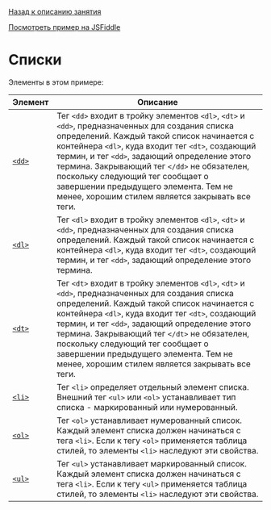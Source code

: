[Назад к описанию занятия](https://github.com/Vladislav-Lyuminarskiy/Web-course/tree/master/02-HTML-2)

[Посмотреть пример на JSFiddle](https://jsfiddle.net/Vladislav_Lyuminarskiy/evtcghjg/)

# Списки

Элементы в этом примере:

Элемент                              | Описание
-------------------------------------|-------------------------------------
[`<dd>`](http://htmlbook.ru/html/dd) | Тег `<dd>` входит в тройку элементов `<dl>`, `<dt>` и `<dd>`, предназначенных для создания списка определений. Каждый такой список начинается с контейнера `<dl>`, куда входит тег `<dt>`, создающий термин, и тег `<dd>`, задающий определение этого термина. Закрывающий тег `</dd>` не обязателен, поскольку следующий тег сообщает о завершении предыдущего элемента. Тем не менее, хорошим стилем является закрывать все теги.
[`<dl>`](http://htmlbook.ru/html/dl) | Тег `<dl>` входит в тройку элементов `<dl>`, `<dt>` и `<dd>`, предназначенных для создания списка определений. Каждый такой список начинается с контейнера `<dl>`, куда входит тег `<dt>`, создающий термин, и тег `<dd>`, задающий определение этого термина.
[`<dt>`](http://htmlbook.ru/html/dt) | Тег `<dt>` входит в тройку элементов `<dl>`, `<dt>` и `<dd>`, предназначенных для создания списка определений. Каждый такой список начинается с контейнера `<dl>`, куда входит тег `<dt>`, создающий термин, и тег `<dd>`, задающий определение этого термина. Закрывающий тег `</dt>` не обязателен, поскольку следующий тег сообщает о завершении предыдущего элемента. Тем не менее, хорошим стилем является закрывать все теги.
[`<li>`](http://htmlbook.ru/html/li) | Тег `<li>` определяет отдельный элемент списка. Внешний тег `<ul>` или `<ol>` устанавливает тип списка - маркированный или нумерованный.
[`<ol>`](http://htmlbook.ru/html/ol) | Тег `<ol>` устанавливает нумерованный список. Каждый элемент списка должен начинаться с тега `<li>`. Если к тегу `<ol>` применяется таблица стилей, то элементы `<li>` наследуют эти свойства.
[`<ul>`](http://htmlbook.ru/html/ul) | Тег `<ul>` устанавливает маркированный список. Каждый элемент списка должен начинаться с тега `<li>`. Если к тегу `<ul>` применяется таблица стилей, то элементы `<li>` наследуют эти свойства.
